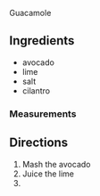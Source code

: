 Guacamole
## Ingredients
* avocado
* lime
* salt
* cilantro

### Measurements

## Directions
1. Mash the avocado
2. Juice the lime
3. 

